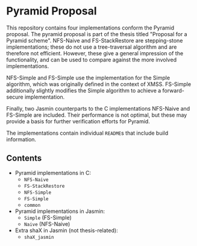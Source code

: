 # Pyramid Proposal

This repository contains four implementations conform the Pyramid proposal.
The pyramid proposal is part of the thesis titled 
"Proposal for a Pyramid scheme".
NFS-Naive and FS-StackRestore are stepping-stone implementations; 
these do not use a tree-traversal algorithm and are therefore not efficient.
However, these give a general impression of the functionality, 
and can be used to compare against the more involved implementations.

NFS-Simple and FS-Simple use the implementation for the Simple algorithm, 
which was originally defined in the context of XMSS. 
FS-Simple additionally slightly modifies the Simple algorithm to achieve a forward-secure 
implementation.

Finally, two Jasmin counterparts to the C implementations NFS-Naive and FS-Simple are included.
Their performance is not optimal, but these may provide a basis for further verification efforts for Pyramid.

The implementations contain individual `README`s that include build information.

## Contents

+ Pyramid implementations in C:
  - `NFS-Naive`
  - `FS-StackRestore`
  - `NFS-Simple`
  - `FS-Simple`
  - `common`
+ Pyramid implementations in Jasmin: 
  - `Simple` (FS-Simple)
  - `Naive`  (NFS-Naive)
+ Extra shaX in Jasmin (not thesis-related):
  - `shaX_jasmin` 

